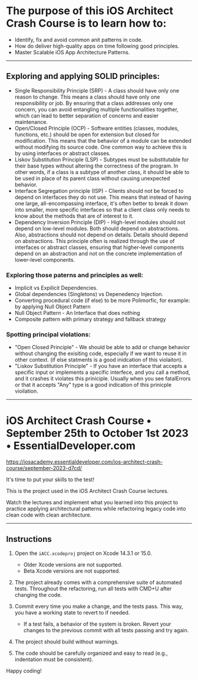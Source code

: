 # The purpose of this iOS Architect Crash Course is to learn how to:
 - Identify, fix and avoid common anit patterns in code.
 - How do deliver high-quality apps on time following good principles.
 - Master Scalable iOS App Architecture Patterns.

---

## Exploring and applying SOLID principles:
- Single Responsibility Principle (SRP) - A class should have only one reason to change. This means a class should have only one responsibility or job. By ensuring that a class addresses only one concern, you can avoid entangling multiple functionalities together, which can lead to better separation of concerns and easier maintenance.
- Open/Closed Principle (OCP) - Software entities (classes, modules, functions, etc.) should be open for extension but closed for modification. This means that the behavior of a module can be extended without modifying its source code. One common way to achieve this is by using interfaces or abstract classes.
- Liskov Substitution Principle (LSP) - Subtypes must be substitutable for their base types without altering the correctness of the program. In other words, if a class is a subtype of another class, it should be able to be used in place of its parent class without causing unexpected behavior.
- Interface Segregation principle (ISP) - Clients should not be forced to depend on interfaces they do not use. This means that instead of having one large, all-encompassing interface, it's often better to break it down into smaller, more specific interfaces so that a client class only needs to know about the methods that are of interest to it.
- Dependency Inversion Principle (DIP) - High-level modules should not depend on low-level modules. Both should depend on abstractions. Also, abstractions should not depend on details. Details should depend on abstractions. This principle often is realized through the use of interfaces or abstract classes, ensuring that higher-level components depend on an abstraction and not on the concrete implementation of lower-level components.

### Exploring those paterns and principles as well:

- Implicit vs Expilicit Dependencies.
- Global dependencies (Singletons) vs Depenedency Injection.
- Converting procedural code (if else) to be more Polimorfic, for example: by applying Null Object Pattern
- Null Object Pattern - An Interface that does nothing
- Composite pattern with primary strategy and fallback strategy


### Spotting principal violations:
- "Open Closed Principle" - We should be able to add or change behavior without changing the exisiting code, especially if we want to reuse it in other context. (if else statments is a good inidcation of this violaiton).
- "Liskov Substitution Principle" - If you have an interface that accepts a specific input or implements a specific interfece, and you call a method, and it crashes it violates this priniciple. Usually when you see fatalErrors or that it accepts "Any" type is a good indication of this prinicple vioilation.

---

# iOS Architect Crash Course • September 25th to October 1st 2023 • EssentialDeveloper.com

https://iosacademy.essentialdeveloper.com/ios-architect-crash-course/september-2023-d7cd/

It's time to put your skills to the test!

This is the project used in the iOS Architect Crash Course lectures.

Watch the lectures and implement what you learned into this project to practice applying architectural patterns while refactoring legacy code into clean code with clean architecture.

---

## Instructions

1) Open the `iACC.xcodeproj` project on Xcode 14.3.1 or 15.0.

	- Older Xcode versions are not supported.
	- Beta Xcode versions are not supported.

2) The project already comes with a comprehensive suite of automated tests. Throughout the refactoring, run all tests with CMD+U after changing the code.

3) Commit every time you make a change, and the tests pass. This way, you have a working state to revert to if needed.

	- If a test fails, a behavior of the system is broken. Revert your changes to the previous commit with all tests passing and try again.

4) The project should build without warnings.

5) The code should be carefully organized and easy to read (e.g., indentation must be consistent).

Happy coding!
